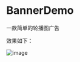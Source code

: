 # BannerDemo
一款简单的轮播图广告

效果如下：

![image](https://github.com/chenyesheng/BannerDemo/blob/master/GIF.gif)
